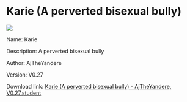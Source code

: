 # Karie (A perverted bisexual bully)

<img src = "https://raw.githubusercontent.com/Arbiter1223/Koukou-Gurashi-Custom-Students/master/Students/Files/Karie%20(A%20perverted%20bisexual%20bully).png">

Name: Karie

Description: A perverted bisexual bully

Author: AjTheYandere

Version: V0.27

Download link: <a href="https://raw.githubusercontent.com/Arbiter1223/Koukou-Gurashi-Custom-Students/master/Students/Files/Karie%20(A%20perverted%20bisexual%20bully)%20-%20AjTheYandere%2C%20V0.27.student">Karie (A perverted bisexual bully) - AjTheYandere, V0.27.student</a>
